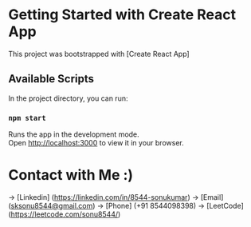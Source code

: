 # Getting Started with Create React App

This project was bootstrapped with [Create React App]

## Available Scripts

In the project directory, you can run:

### `npm start`

Runs the app in the development mode.\
Open [http://localhost:3000](http://localhost:3000) to view it in your browser.

# Contact with Me :)

-> [Linkedin] (https://linkedin.com/in/8544-sonukumar)
-> [Email] (sksonu8544@gmail.com)
-> [Phone] (+91 8544098398)
-> [LeetCode] (https://leetcode.com/sonu8544/)
